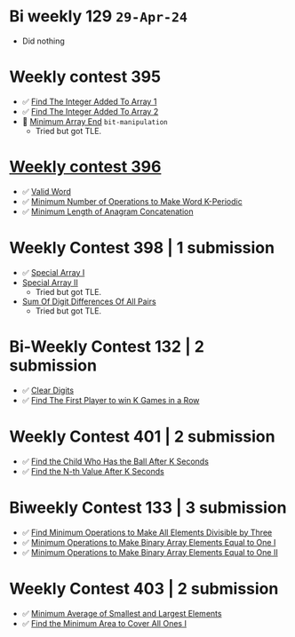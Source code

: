 # Bi weekly 129 `29-Apr-24`

- Did nothing

# Weekly contest 395

- ✅ [Find The Integer Added To Array 1](./findTheIntegerAddedToArray1/)
- ✅ [Find The Integer Added To Array 2](./findTheIntegerAddedToArray2/)
- 📝 [Minimum Array End](./minimumArrayEnd/) `bit-manipulation`
  - Tried but got TLE.

# [Weekly contest 396](https://leetcode.com/contest/weekly-contest-396/)

- ✅ [Valid Word](./validWord/)
- ✅ [Minimum Number of Operations to Make Word K-Periodic](./minNoOfOperationsToMakeWordKPeriodic/)
- ✅ [Minimum Length of Anagram Concatenation](./minimumLengthofAnagramConcatenation/)

# Weekly Contest 398 | 1 submission

- ✅ [Special Array I](./specialArrayI/)
- [Special Array II](.specialArrayII/)
  - Tried but got TLE.
- [Sum Of Digit Differences Of All Pairs](.sumOfDigitDifferencesOfAllPairs/)
  - Tried but got TLE.

# Bi-Weekly Contest 132 | 2 submission

- ✅ [Clear Digits](./clearDigits/)
- ✅ [Find The First Player to win K Games in a Row](./findTheFirstPlayerToWinKGamesInARow/)

# Weekly Contest 401 | 2 submission

- ✅ [Find the Child Who Has the Ball After K Seconds](./findTheChildWhoHasTheBallAfterKSeconds/)
- ✅ [Find the N-th Value After K Seconds](./findTheN-ThValueAfterKSeconds/)


# Biweekly Contest 133 | 3 submission

- ✅ [Find Minimum Operations to Make All Elements Divisible by Three](./findMinimumOperationsToMakeAllElementsDivisibleByThree/)
- ✅ [Minimum Operations to Make Binary Array Elements Equal to One I](./minimumOperationsToMakeBinaryArrayElementsEqualToOneI/)
- ✅ [Minimum Operations to Make Binary Array Elements Equal to One II](./minimumOperationsToMakeBinaryArrayElementsEqualToOneIi)

# Weekly Contest 403 | 2 submission

- ✅ [Minimum Average of Smallest and Largest Elements](./minimumAverageOfSmallestAndLargestElements/)
- ✅ [Find the Minimum Area to Cover All Ones I](./findTheMinimumAreaToCoverAllOnesI/)
